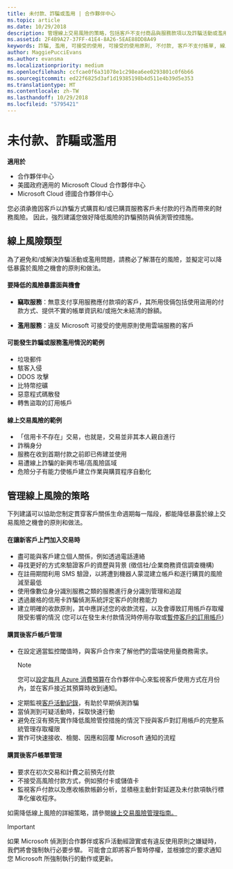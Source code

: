 ```yaml
---
title: 未付款、詐騙或濫用 | 合作夥伴中心
ms.topic: article
ms.date: 10/29/2018
description: 管理線上交易風險的策略，包括客戶不支付商品與服務款項以及詐騙活動或濫用。
ms.assetid: 2F4B9A27-37FF-41E4-8A26-5EAE88DD8A49
keywords: 詐騙, 濫用, 可接受的使用, 可接受的使用原則, 不付款, 客戶不支付帳單, 線上風險, 竊取服務, 濫用服務, 暫停訂閱,
author: MaggiePucciEvans
ms.author: evansma
ms.localizationpriority: medium
ms.openlocfilehash: ccfcae0f6a31078e1c298ea6ee0293801c0f6b66
ms.sourcegitcommit: ed22f6825d3af1d19385198b4d511e4b39d5e353
ms.translationtype: MT
ms.contentlocale: zh-TW
ms.lasthandoff: 10/29/2018
ms.locfileid: "5795421"
---
```

# <a name="non-payment-fraud-or-misuse"></a>未付款、詐騙或濫用

**適用於**

-  合作夥伴中心
-  美國政府適用的 Microsoft Cloud 合作夥伴中心
-  Microsoft Cloud 德國合作夥伴中心

您必須承擔因客戶以詐騙方式購買和/或已購買服務客戶未付款的行為而帶來的財務風險。 因此，強烈建議您做好降低風險的詐騙預防與偵測管控措施。

## <a name="types-of-online-risk"></a>線上風險類型

為了避免和/或解決詐騙活動或濫用問題，請務必了解潛在的風險，並擬定可以降低暴露於風險之機會的原則和做法。

#### <a name="risk-exposure-to-be-mitigated"></a>要降低的風險暴露面與機會

- **竊取服務**：無意支付享用服務應付款項的客戶，其所用伎倆包括使用盜用的付款方式、提供不實的帳單資訊和/或拖欠未結清的餘額。

- **濫用服務**：違反 Microsoft 可接受的使用原則使用雲端服務的客戶

#### <a name="examples-of-possible-fraud-or-service-abuse"></a>可能發生詐騙或服務濫用情況的範例
- 垃圾郵件
- 駭客入侵
- DDOS 攻擊
- 比特幣挖礦
- 惡意程式碼散發
- 轉售盜取的訂用帳戶 

#### <a name="examples-of-online-transaction-risk"></a>線上交易風險的範例
- 「信用卡不存在」交易，也就是，交易並非其本人親自進行
- 詐稱身分
- 服務在收到首期付款之前即已佈建並使用
- 易遭線上詐騙的新興市場/高風險區域
- 危險分子有能力使帳戶建立作業與購買程序自動化

## <a name="strategies-for-managing-online-risk"></a>管理線上風險的策略

下列建議可以協助您制定貫穿客戶關係生命週期每一階段，都能降低暴露於線上交易風險之機會的原則和做法。  

#### <a name="when-onboarding-new-customers"></a>在讓新客戶上門加入交易時
- 盡可能與客戶建立個人關係，例如透過電話連絡
- 尋找更好的方式來驗證客戶的資歷與背景 (徵信社/企業商務資信調查機構) 
- 在註冊期間利用 SMS 驗證，以將遭到機器人蒙混建立帳戶和遂行購買的風險減至最低
- 使用像數位身分識別服務之類的服務進行身分識別管理和追蹤
- 透過嚴格的信用卡詐騙偵測系統評定客戶的財務能力
- 建立明確的收款原則，其中應詳述您的收款流程，以及會導致訂用帳戶存取權限受影響的情況 (您可以在發生未付款情況時停用存取或[暫停客戶的訂用帳戶](suspend-a-subscription.md))

#### <a name="post-purchase-customer-account-management"></a>購買後客戶帳戶管理
- 在設定適當監控閾值時，與客戶合作來了解他們的雲端使用量商務需求。
    > [!NOTE]  
    >  您可以[設定每月 Azure 消費預算](set-an-azure-spending-budget-for-your-customers.md)在合作夥伴中心來監視客戶使用方式在月份內，並在客戶接近其預算時收到通知。
- 定期監視[客戶活動記錄](activity-logs.md)，有助於早期偵測詐騙
- 當偵測到可疑活動時，採取快速行動
- 避免在沒有預先實作降低風險管控措施的情況下授與客戶對訂用帳戶的完整系統管理存取權限
- 實作可快速接收、檢閱、因應和回覆 Microsoft 通知的流程

#### <a name="post-purchase-customer-billing-management"></a>購買後客戶帳單管理
- 要求在初次交易和計費之前預先付款 
- 不接受高風險付款方式，例如預付卡或儲值卡
- 監視客戶付款以及應收帳款帳齡分析，並積極主動針對延遲及未付款項執行標準化催收程序。

如需降低線上風險的詳細策略，請參閱[線上交易風險管理指南。](https://assets.windowsphone.com/7d885238-e13b-4f10-a682-3d5adacd2859/CSP-PartnerRiskGuide-APSFinal_InvariantCulture_Default.zip)

> [!IMPORTANT]  
> 如果 Microsoft 偵測到合作夥伴或客戶活動經證實或有違反使用原則之嫌疑時，我們將會強制執行必要步驟。 可能會立即將客戶暫時停權，並根據您的要求通知您 Microsoft 所強制執行的動作或更新。

 

 



